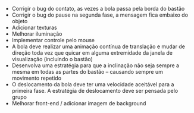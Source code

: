 - Corrigir o bug do contato, as vezes a bola passa pela borda do bastão <br>
- Corrigir o bug do pause na segunda fase, a mensagem fica embaixo do objeto <br>
- Adicionar texturas <br>
- Melhorar iluminação <br>
- Implementar controle pelo mouse <br>
- A bola deve realizar uma animação contínua de translação e mudar de direção toda vez que quicar em alguma extremidade da janela de visualização (incluindo o bastão) <br>
- Desenvolva uma estratégia para que a inclinação não seja sempre a mesma em todas as partes do bastão – causando sempre um movimento repetido <br>
- O deslocamento da bola deve ter uma velocidade aceitável para a primeira fase. A estratégia de deslocamento deve ser pensada pelo grupo <br>
- Melhorar front-end / adicionar imagem de background <br>